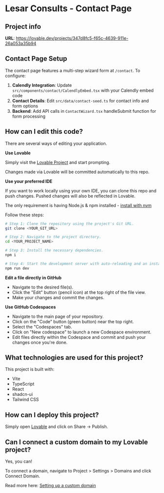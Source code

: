 # Lesar Consults - Contact Page

## Project info

**URL**: https://lovable.dev/projects/347d8fc5-f65c-4639-911e-26a053a35b94

## Contact Page Setup

The contact page features a multi-step wizard form at `/contact`. To configure:

1. **Calendly Integration**: Update `src/components/contact/CalendlyEmbed.tsx` with your Calendly embed code
2. **Contact Details**: Edit `src/data/contact-seed.ts` for contact info and form options  
3. **Backend**: Add API calls in `ContactWizard.tsx` handleSubmit function for form processing

## How can I edit this code?

There are several ways of editing your application.

**Use Lovable**

Simply visit the [Lovable Project](https://lovable.dev/projects/347d8fc5-f65c-4639-911e-26a053a35b94) and start prompting.

Changes made via Lovable will be committed automatically to this repo.

**Use your preferred IDE**

If you want to work locally using your own IDE, you can clone this repo and push changes. Pushed changes will also be reflected in Lovable.

The only requirement is having Node.js & npm installed - [install with nvm](https://github.com/nvm-sh/nvm#installing-and-updating)

Follow these steps:

```sh
# Step 1: Clone the repository using the project's Git URL.
git clone <YOUR_GIT_URL>

# Step 2: Navigate to the project directory.
cd <YOUR_PROJECT_NAME>

# Step 3: Install the necessary dependencies.
npm i

# Step 4: Start the development server with auto-reloading and an instant preview.
npm run dev
```

**Edit a file directly in GitHub**

- Navigate to the desired file(s).
- Click the "Edit" button (pencil icon) at the top right of the file view.
- Make your changes and commit the changes.

**Use GitHub Codespaces**

- Navigate to the main page of your repository.
- Click on the "Code" button (green button) near the top right.
- Select the "Codespaces" tab.
- Click on "New codespace" to launch a new Codespace environment.
- Edit files directly within the Codespace and commit and push your changes once you're done.

## What technologies are used for this project?

This project is built with:

- Vite
- TypeScript
- React
- shadcn-ui
- Tailwind CSS

## How can I deploy this project?

Simply open [Lovable](https://lovable.dev/projects/347d8fc5-f65c-4639-911e-26a053a35b94) and click on Share -> Publish.

## Can I connect a custom domain to my Lovable project?

Yes, you can!

To connect a domain, navigate to Project > Settings > Domains and click Connect Domain.

Read more here: [Setting up a custom domain](https://docs.lovable.dev/features/custom-domain#custom-domain)
